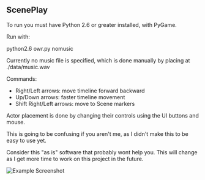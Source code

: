 ## ScenePlay

To run you must have Python 2.6 or greater installed, with PyGame.

Run with:

python2.6 owr.py nomusic

Currently no music file is specified, which is done manually by placing at ./data/music.wav

Commands:

 - Right/Left arrows: move timeline forward backward
 - Up/Down arrows: faster timeline movement
 - Shift Right/Left arrows: move to Scene markers

Actor placement is done by changing their controls using the UI buttons and mouse.

This is going to be confusing if you aren't me, as I didn't make this to be easy to use yet.

Consider this "as is" software that probably wont help you.  This will change as I get more time to work on this project in the future.

![Example Screenshot](https://raw2.github.com/ghowland/sceneplay/master/output/output.png)

